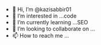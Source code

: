 - 👋 Hi, I’m @kazisabbir01
- 👀 I’m interested in ...code
- 🌱 I’m currently learning ...SEO
- 💞️ I’m looking to collaborate on ...
- 📫 How to reach me ...

<!---
kazisabbir01/kazisabbir01 is a ✨ special ✨ repository because its `README.md` (this file) appears on your GitHub profile.
You can click the Preview link to take a look at your changes.
--->

